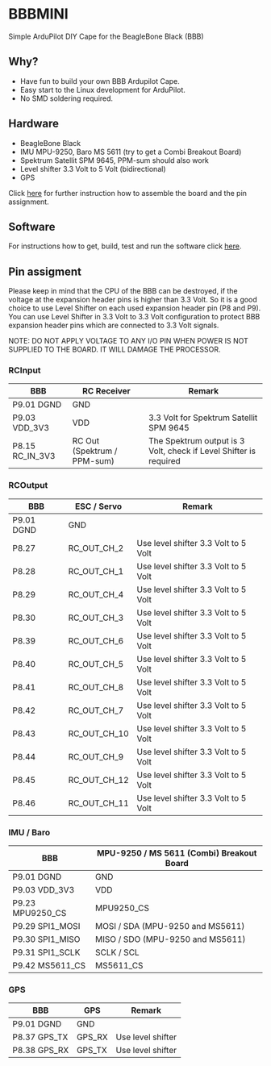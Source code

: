 # BBBMINI
Simple ArduPilot DIY Cape for the BeagleBone Black (BBB)

## Why?
* Have fun to build your own BBB Ardupilot Cape.
* Easy start to the Linux development for ArduPilot.
* No SMD soldering required.

## Hardware
* BeagleBone Black
* IMU MPU-9250, Baro MS 5611 (try to get a Combi Breakout Board)
* Spektrum Satellit SPM 9645, PPM-sum should also work
* Level shifter 3.3 Volt to 5 Volt (bidirectional)
* GPS

Click [here](doc/hardware/hardware.md) for further instruction how to assemble the board and the pin assignment.

## Software
For instructions how to get, build, test and run the software click [here](doc/software/sofware.md).

## Pin assigment
Please keep in mind that the CPU of the BBB can be destroyed, if the voltage at the expansion header pins is higher than 3.3 Volt. So it is a good choice to use Level Shifter on each used expansion header pin (P8 and P9). You can use Level Shifter in 3.3 Volt to 3.3 Volt configuration to protect BBB expansion header pins which are connected to 3.3 Volt signals.

NOTE: DO NOT APPLY VOLTAGE TO ANY I/O PIN WHEN POWER IS NOT SUPPLIED TO THE BOARD. IT WILL DAMAGE THE PROCESSOR.

### RCInput
BBB | RC Receiver | Remark
------------ | ------------- | -------------
P9.01 DGND | GND
P9.03 VDD_3V3 | VDD | 3.3 Volt for Spektrum Satellit SPM 9645
P8.15 RC_IN_3V3 | RC Out (Spektrum / PPM-sum) | The Spektrum output is 3 Volt, check if Level Shifter is required 

### RCOutput
BBB | ESC / Servo | Remark
------------ | ------------- | -------------
P9.01 DGND | GND | 
P8.27 | RC_OUT_CH_2 | Use level shifter 3.3 Volt to 5 Volt
P8.28 | RC_OUT_CH_1 | Use level shifter 3.3 Volt to 5 Volt
P8.29 | RC_OUT_CH_4 | Use level shifter 3.3 Volt to 5 Volt
P8.30 | RC_OUT_CH_3 | Use level shifter 3.3 Volt to 5 Volt
P8.39 | RC_OUT_CH_6 | Use level shifter 3.3 Volt to 5 Volt
P8.40 | RC_OUT_CH_5 | Use level shifter 3.3 Volt to 5 Volt
P8.41 | RC_OUT_CH_8 | Use level shifter 3.3 Volt to 5 Volt
P8.42 | RC_OUT_CH_7 | Use level shifter 3.3 Volt to 5 Volt
P8.43 | RC_OUT_CH_10 | Use level shifter 3.3 Volt to 5 Volt
P8.44 | RC_OUT_CH_9 | Use level shifter 3.3 Volt to 5 Volt
P8.45 | RC_OUT_CH_12 | Use level shifter 3.3 Volt to 5 Volt
P8.46 | RC_OUT_CH_11 | Use level shifter 3.3 Volt to 5 Volt

### IMU / Baro
BBB | MPU-9250 / MS 5611 (Combi) Breakout Board
------------ | -------------
P9.01 DGND | GND
P9.03 VDD_3V3 | VDD
P9.23 MPU9250_CS | MPU9250_CS
P9.29 SPI1_MOSI | MOSI / SDA (MPU-9250 and MS5611)
P9.30 SPI1_MISO | MISO / SDO (MPU-9250 and MS5611)
P9.31 SPI1_SCLK | SCLK / SCL
P9.42 MS5611_CS | MS5611_CS

### GPS
BBB | GPS | Remark
------------ | ------------- | -------------
P9.01 DGND | GND | 
P8.37 GPS_TX | GPS_RX | Use level shifter 
P8.38 GPS_RX | GPS_TX | Use level shifter

